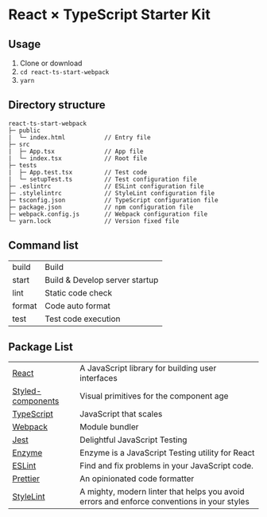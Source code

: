 # React × TypeScript Starter Kit

## Usage

1. Clone or download
2. `cd react-ts-start-webpack`
3. `yarn`

## Directory structure

```
react-ts-start-webpack
├─ public
|  └─ index.html           // Entry file
├─ src
|  ├─ App.tsx              // App file
|  └─ index.tsx            // Root file
├─ tests
|  ├─ App.test.tsx         // Test code
|  └─ setupTest.ts         // Test configuration file
├─ .eslintrc               // ESLint configuration file
├─ .stylelintrc            // StyleLint configuration file
├─ tsconfig.json           // TypeScript configuration file
├─ package.json            // npm configuration file
├─ webpack.config.js       // Webpack configuration file
└─ yarn.lock               // Version fixed file
```

## Command list

|||
|:--|:--|
|build|Build|
|start|Build & Develop server startup|
|lint|Static code check|
|format|Code auto format|
|test|Test code execution|

## Package List

|||
|:--|:--|
|[React](https://reactjs.org/)|A JavaScript library for building user interfaces|
|[Styled-components](https://styled-components.com/)|Visual primitives for the component age|
|[TypeScript](https://www.typescriptlang.org/)|JavaScript that scales|
|[Webpack](https://webpack.js.org/)|Module bundler|
|[Jest](https://jestjs.io/)|Delightful JavaScript Testing|
|[Enzyme](https://airbnb.io/enzyme/)|Enzyme is a JavaScript Testing utility for React|
|[ESLint](https://eslint.org/)|Find and fix problems in your JavaScript code.|
|[Prettier](https://prettier.io/)|An opinionated code formatter|
|[StyleLint](https://stylelint.io/)|A mighty, modern linter that helps you avoid errors and enforce conventions in your styles|

